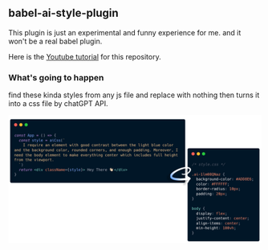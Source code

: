 ## babel-ai-style-plugin

This plugin is just an experimental and funny experience for me. and it won't be a real babel plugin.


Here is the [Youtube tutorial](https://youtu.be/N2r8yW-e_w8) for this repository. 

### What's going to happen

find these kinda styles from any js file and replace with nothing then turns it into a css file by chatGPT API.

![image](./client/doc.png)



